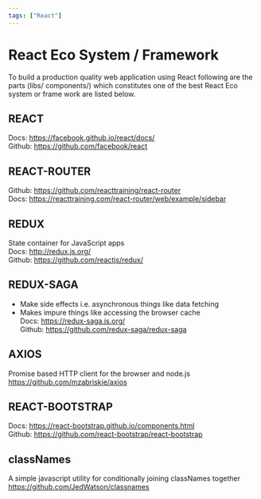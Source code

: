 ```yaml
---
tags: ["React"]
---
```


# React Eco System / Framework

To build a production quality web application using React following are the
 parts (libs/ components/) which constitutes one of the best React Eco
 system or frame work are listed below.  
  
## REACT  

Docs: <https://facebook.github.io/react/docs/>  
Github: <https://github.com/facebook/react>  
  
## REACT-ROUTER  

Github: <https://github.com/reacttraining/react-router>  
Docs: <https://reacttraining.com/react-router/web/example/sidebar>  
  
## REDUX  

State container for JavaScript apps  
Docs: <http://redux.js.org/>  
Github: <https://github.com/reactjs/redux/>  
  
## REDUX-SAGA  

- Make side effects i.e. asynchronous things like data fetching  
- Makes impure things like accessing the browser cache  
Docs: <https://redux-saga.js.org/>  
Github: <https://github.com/redux-saga/redux-saga>  
  
## AXIOS  

Promise based HTTP client for the browser and node.js  
<https://github.com/mzabriskie/axios>  
  
## REACT-BOOTSTRAP  

Docs: <https://react-bootstrap.github.io/components.html>  
Github: <https://github.com/react-bootstrap/react-bootstrap>  
  
## classNames  

A simple javascript utility for conditionally joining classNames together  
<https://github.com/JedWatson/classnames>
